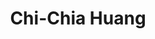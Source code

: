 ---
layout: page
hidden: true
title: Chi-Chia Huang 
name: Chi-Chia Huang
student_id: r95922046
status: graduated
program: Master student
entry_year: 2006
exit_year: 2009
create_link: false
external_url: 
image: /people/images/chichia2.jpg
research_interests: recommender system, internet of things
brief: 
---